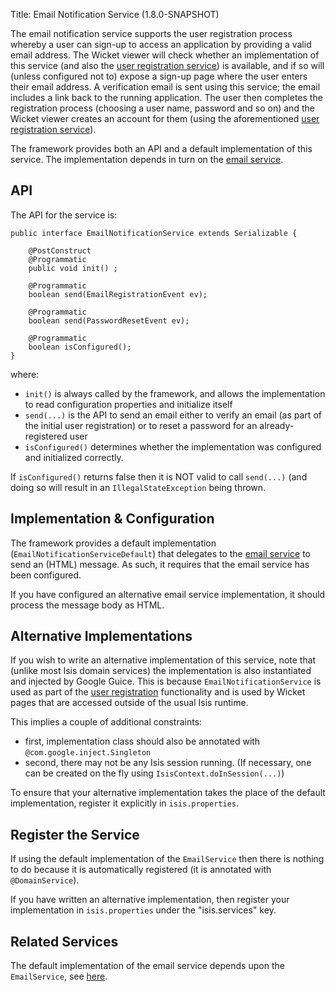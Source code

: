 Title: Email Notification Service (1.8.0-SNAPSHOT)

The email notification service supports the user registration process whereby a user can sign-up to access an application by providing a valid email address.  The Wicket viewer will check whether an implementation of this service (and also the [user registration service](./user-registration-service.html)) is available, and if so will (unless configured not to) expose a sign-up page where the user enters their email address.  A verification email is sent using this service; the email includes a link back to the running application.  The user then completes the registration process (choosing a user name, password and so on) and the Wicket viewer creates an account for them (using the aforementioned [user registration service](./user-registration-service.html)).

The framework provides both an API and a default implementation of this service.  The implementation depends in turn on the [email service](./email-service.html).

## API

The API for the service is:

    public interface EmailNotificationService extends Serializable {

        @PostConstruct
        @Programmatic
        public void init() ;

        @Programmatic
        boolean send(EmailRegistrationEvent ev);

        @Programmatic
        boolean send(PasswordResetEvent ev);

        @Programmatic
        boolean isConfigured();
    }

where:

* `init()` is always called by the framework, and allows the implementation to read configuration properties and initialize itself
* `send(...)` is the API to send an email either to verify an email (as part of the initial user registration) or to reset a password for an already-registered user
* `isConfigured()` determines whether the implementation was configured and initialized correctly.

If `isConfigured()` returns false then it is NOT valid to call `send(...)` (and doing so will result in an `IllegalStateException` being thrown.
      
## Implementation & Configuration

The framework provides a default implementation (`EmailNotificationServiceDefault`) that delegates to the [email service](./email-service.html) to send an (HTML) message.  As such, it requires that the email service has been configured.

If you have configured an alternative email service implementation, it should process the message body as HTML.

## Alternative Implementations

If you wish to write an alternative implementation of this service, note that (unlike most Isis domain services) the implementation is also instantiated and injected by Google Guice.  This is because `EmailNotificationService` is used as part of the [user registration](../../components/viewers/wicket/user-registration.html) functionality and is used by Wicket pages that are accessed outside of the usual Isis runtime.

This implies a couple of additional constraints:

* first, implementation class should also be annotated with `@com.google.inject.Singleton`
* second, there may not be any Isis session running.  (If necessary, one can be created on the fly using `IsisContext.doInSession(...)`)

To ensure that your alternative implementation takes the place of the default implementation, register it explicitly in `isis.properties`.

## Register the Service

If using the default implementation of the `EmailService` then there is nothing to do because it is automatically registered (it is annotated with `@DomainService`).

If you have written an alternative implementation, then register your implementation in `isis.properties` under the "isis.services" key.

## Related Services

The default implementation of the email service depends upon the `EmailService`, see [here](./email-service.html).
